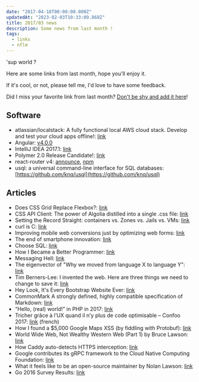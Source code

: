 ```yaml
---
date: "2017-04-18T00:00:00.000Z"
updatedAt: "2023-02-03T10:33:09.868Z"
title: 2017/03 news
description: Some news from last month !
tags:
  - links
  - nflm
---
```


'sup world ?

Here are some links from last month, hope you'll enjoy it.

If it's cool, or not, please tell me, I'd love to have some feedback.

Did I miss your favorite link from last month? [Don't be shy and add it here](https://github.com/SiegfriedEhret/ndf/issues/new)!

## Software

- atlassian/localstack: A fully functional local AWS cloud stack. Develop and test your cloud apps offline!: [link](https://github.com/atlassian/localstack)
- Angular: [v4.0.0](https://angularjs.blogspot.fr/2017/03/angular-400-now-available.html)
- IntelliJ IDEA 2017.1: [link](https://blog.jetbrains.com/idea/2017/03/intellij-idea-2017-1-java-9-kotlin-1-1-spring-gradle-javascript-go-and-more/)
- Polymer 2.0 Release Candidate!: [link](https://www.polymer-project.org/blog/2017-03-08-2-0-rc)
- react-router v4: [announce](https://twitter.com/ReactJSTraining/status/840405844072124416), [npm](https://www.npmjs.com/package/react-router)
- usql: a universal command-line interface for SQL databases: [https://github.com/knq/usql](https://github.com/knq/usql)

## Articles

- Does CSS Grid Replace Flexbox?: [link](https://css-tricks.com/css-grid-replace-flexbox/)
- CSS API Client: The power of Algolia distilled into a single .css file: [link](https://community.algolia.com/algoliasearch-client-css/)
- Setting the Record Straight: containers vs. Zones vs. Jails vs. VMs: [link](https://blog.jessfraz.com/post/containers-zones-jails-vms/)
- curl is C: [link](https://daniel.haxx.se/blog/2017/03/27/curl-is-c/)
- Improving mobile web conversions just by optimizing web forms: [link](https://medium.com/dev-channel/improving-mobile-web-conversions-just-by-optimizing-web-forms-1d846bed42f)
- The end of smartphone innovation: [link](http://ben-evans.com/benedictevans/2017/3/22/the-end-of-smartphone-innovation)
- Choose SQL: [link](https://stateofprogress.blog/choose-sql-d017cfc08870)
- How I Became a Better Programmer: [link](http://jlongster.com/How-I-Became-Better-Programmer)
- Messaging Hell: [link](http://bradfrost.com/blog/post/messaging-hell/)
- The eigenvector of "Why we moved from language X to language Y": [link](https://erikbern.com/2017/03/15/the-eigenvector-of-why-we-moved-from-language-x-to-language-y.html?utm_content=bufferacba0&utm_medium=social&utm_source=twitter.com&utm_campaign=buffer)
- Tim Berners-Lee: I invented the web. Here are three things we need to change to save it: [link](http://webfoundation.org/2017/03/web-turns-28-letter/)
- Hey Look, It's Every Bootstrap Website Ever: [link](http://adventurega.me/bootstrap/)
- CommonMark A strongly defined, highly compatible specification of Markdown: [link](http://commonmark.org/)
- “Hello, (real) world!” in PHP in 2017: [link](https://kukuruku.co/post/hello-real-world-in-php-in-2017/)
- Tricher grâce à l’UX quand il n’y plus de code optimisable – Confoo 2017: [link](https://blog.stephaniewalter.fr/tricher-grace-a-lux-ny-plus-de-code-optimisable/) (french)
- How I found a $5,000 Google Maps XSS (by fiddling with Protobuf): [link](https://medium.com/@marin_m/how-i-found-a-5-000-google-maps-xss-by-fiddling-with-protobuf-963ee0d9caff#.grqrb2o27)
- World Wide Web, Not Wealthy Western Web (Part 1) by Bruce Lawson: [link](https://www.smashingmagazine.com/2017/03/world-wide-web-not-wealthy-western-web-part-1/)
- How Caddy auto-detects HTTPS interception: [link](https://text.sourcegraph.com/how-caddy-auto-detects-https-interception-3ca1ad691f95)
- Google contributes its gRPC framework to the Cloud Native Computing Foundation: [link](https://techcrunch.com/2017/03/01/google-contributes-the-grpc-framework-to-the-cloud-native-compute-foundation/)
- What it feels like to be an open-source maintainer by Nolan Lawson: [link](https://nolanlawson.com/2017/03/05/what-it-feels-like-to-be-an-open-source-maintainer/)
- Go 2016 Survey Results: [link](https://blog.golang.org/survey2016-results)
